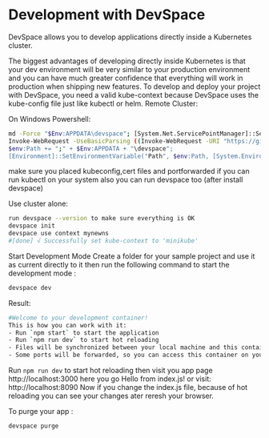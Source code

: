 # Development with DevSpace
DevSpace allows you to develop applications directly inside a Kubernetes cluster.

The biggest advantages of developing directly inside Kubernetes is that your dev environment will be very similar to your production environment and you can have much greater confidence that everything will work in production when shipping new features.
To develop and deploy your project with DevSpace, you need a valid kube-context because DevSpace uses the kube-config file just like kubectl or helm.
Remote Cluster:

On Windows Powershell:
```bash
md -Force "$Env:APPDATA\devspace"; [System.Net.ServicePointManager]::SecurityProtocol = [System.Net.SecurityProtocolType]'Tls,Tls11,Tls12';
Invoke-WebRequest -UseBasicParsing ((Invoke-WebRequest -URI "https://github.com/loft-sh/devspace/releases/latest" -UseBasicParsing).Content -replace "(?ms).*`"([^`"]*devspace-windows-amd64.exe)`".*","https://github.com/`$1") -o $Env:APPDATA\devspace\devspace.exe;
$env:Path += ";" + $Env:APPDATA + "\devspace";
[Environment]::SetEnvironmentVariable("Path", $env:Path, [System.EnvironmentVariableTarget]::User);
```

make sure you placed kubeconfig,cert files and portforwarded 
if you can run kubectl on your system also you can run devspace too (after install devspace)

Use cluster alone:
```bash
run devspace --version to make sure everything is OK
devspace init
devspace use context mynewns 
#[done] √ Successfully set kube-context to 'minikube'
```
Start Development Mode
Create a folder for your sample project and use it as current directly to it then run the following command to start the development mode :
```bash
devspace dev
```
Result:
```bash
#Welcome to your development container!
This is how you can work with it:
- Run `npm start` to start the application
- Run `npm run dev` to start hot reloading
- Files will be synchronized between your local machine and this container
- Some ports will be forwarded, so you can access this container on your local machine via http://localhost:3000
```
Run `npm run dev` to start hot reloading
then visit you app page http://localhost:3000 here you go
Hello from index.js!
or visit:
http://localhost:8090
Now if you change the index.js file, because of hot reloading you can see your changes ater reresh your browser.

To purge your app :
```bash
devspace purge
```